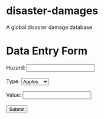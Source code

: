 # disaster-damages
A global disaster damage database


<!DOCTYPE html>
<html>
<head>
	<title>Data Entry Form</title>
</head>
<body>
	<h1>Data Entry Form</h1>
	<form method="POST" action="save_data.php">
		<label for="hazard">Hazard:</label>
		<input type="text" id="hazard" name="hazard"><br><br>
		<label for="type">Type:</label>
		<select id="type" name="type">
			<option value="apples">Apples</option>
			<option value="pears">Pears</option>
			<option value="oranges">Oranges</option>
		</select><br><br>
		<label for="value">Value:</label>
		<input type="text" id="value" name="value"><br><br>
		<input type="submit" value="Submit">
	</form>
	<div id="message"></div>
	<script src="https://ajax.googleapis.com/ajax/libs/jquery/3.5.1/jquery.min.js"></script>
	<script>
		$(document).ready(function() {
			$('form').submit(function(event) {
				event.preventDefault();
				var formData = {
					'hazard': $('input[name=hazard]').val(),
					'type': $('select[name=type]').val(),
					'value': $('input[name=value]').val()
				};
				$.ajax({
					type: 'POST',
					url: 'save_data.php',
					data: formData,
					dataType: 'json',
					encode: true
				}).done(function(data) {
					$('#message').html('Thank you for submitting your data.');
				});
			});
		});
	</script>
</body>
</html>
